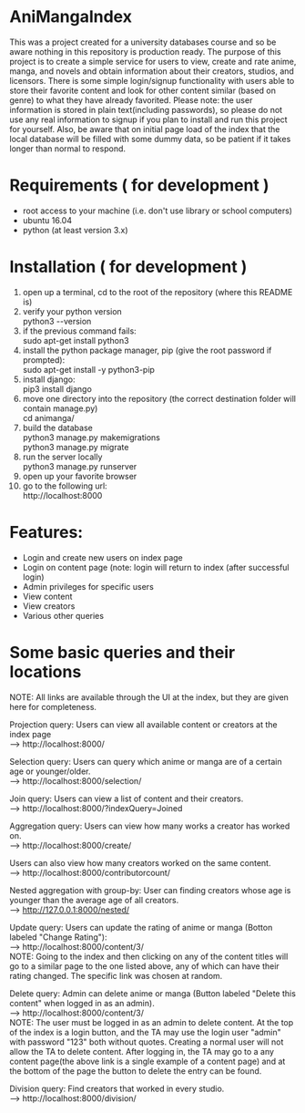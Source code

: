 # AniMangaIndex

This was a project created for a university databases course and so be aware nothing in this repository is production ready. The purpose of this project is to create a simple service for users to view, create and rate anime, manga, and novels and obtain information about their creators, studios, and licensors. There is some simple login/signup functionality with users able to store their favorite content and look for other content similar (based on genre) to what they have already favorited. Please note: the user information is stored in plain text(including passwords), so please do not use any real information to signup if you plan to install and run this project for yourself. Also, be aware that on initial page load of the index that the local database will be filled with some dummy data, so be patient if it takes longer than normal to respond.

# Requirements ( for development )
- root access to your machine (i.e. don't use library or school computers)
- ubuntu 16.04
- python (at least version 3.x)

# Installation ( for development )
1. open up a terminal, cd to the root of the repository (where this README is)
2. verify your python version
    <br/>python3 --version
3. if the previous command fails:
    <br/>sudo apt-get install python3
4. install the python package manager, pip (give the root password if prompted):
    <br/>sudo apt-get install -y python3-pip
5. install django:
   <br/>pip3 install django
6. move one directory into the repository (the correct destination folder will contain manage.py)
    <br/>cd animanga/
7. build the database
    <br/>python3 manage.py makemigrations
    <br/>python3 manage.py migrate
8. run the server locally
    <br/>python3 manage.py runserver
9. open up your favorite browser
10. go to the following url:
    <br/>http://localhost:8000


# Features:
- Login and create new users on index page
- Login on content page (note: login will return to index (after successful login)
- Admin privileges for specific users
- View content
- View creators
- Various other queries

# Some basic queries and their locations 

NOTE: All links are available through the UI at the index, 
    but they are given here for completeness.

Projection query:
Users can view all available content or creators at the index page
        <br/>--> http://localhost:8000/

Selection query:
Users can query which anime or manga are of a certain age or younger/older.
        <br/>--> http://localhost:8000/selection/

Join query:
Users can view a list of content and their creators.
        <br/>--> http://localhost:8000/?indexQuery=Joined

Aggregation query:
Users can view how many works a creator has worked on.
        <br/>--> http://localhost:8000/create/

Users can also view how many creators worked on the same content.
        <br/>--> http://localhost:8000/contributorcount/

Nested aggregation with group-by:
User can finding creators whose age is younger than the average age of all creators.
        <br/>--> http://127.0.0.1:8000/nested/

Update query:
Users can update the rating of anime or manga (Botton labeled "Change Rating"):
        <br/>--> http://localhost:8000/content/3/
        <br/>NOTE: Going to the index and then clicking on any of the content 
            titles will go to a similar page to the one listed above, any of
            which can have their rating changed. The specific link was chosen at
            random.

Delete query:
Admin can delete anime or manga (Button labeled "Delete this content" when logged in as an admin).
        <br/>--> http://localhost:8000/content/3/
        <br/>NOTE: The user must be logged in as an admin to delete content. At the top of the index is a 
        login button, and the TA may use the login user "admin" with password "123" both without quotes.
        Creating a normal user will not allow the TA to delete content. After logging in, the TA may go 
        to a any content page(the above link is a single example of a content page) and at the
        bottom of the page the button to delete the entry can be found.

Division query:
Find creators that worked in every studio.
        <br/>--> http://localhost:8000/division/

